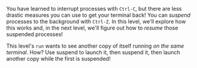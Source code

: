 You have learned to interrupt processes with `Ctrl-C`, but there are less drastic measures you can use to get your terminal back!
You can _suspend_ processes to the background with `Ctrl-Z`.
In this level, we'll explore how this works and, in the next level, we'll figure out how to _resume_ those suspended processes!

This level's `run` wants to see another copy of itself running _on the same terminal_.
How?
Use suspend to launch it, then suspend it, then launch another copy while the first is suspended!
